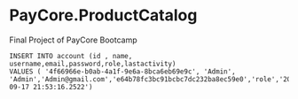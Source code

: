 # PayCore.ProductCatalog
Final Project of PayCore Bootcamp

```mysql
INSERT INTO account (id , name, username,email,password,role,lastactivity) 
VALUES ( '4f66966e-b0ab-4a1f-9e6a-8bca6eb69e9c', 'Admin', 'Admin','Admin@gmail.com','e64b78fc3bc91bcbc7dc232ba8ec59e0','role','2022-09-17 21:53:16.2522')
```
